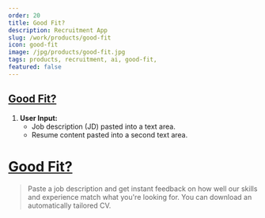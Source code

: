 ```yaml
---
order: 20
title: Good Fit?
description: Recruitment App
slug: /work/products/good-fit
icon: good-fit
image: /jpg/products/good-fit.jpg
tags: products, recruitment, ai, good-fit, 
featured: false
---
```

## [Good Fit?](/products/good-fit)

1. **User Input:**
   - Job description (JD) pasted into a text area.
   - Resume content pasted into a second text area.
   

# [Good Fit?](/work/products/good-fit)

> Paste a job description and get instant feedback on how well our skills and experience match what you're looking for. You can download an automatically tailored CV.